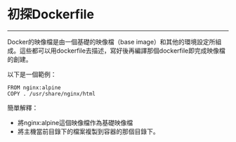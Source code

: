 # 初探Dockerfile

---

Docker的映像檔是由一個基礎的映像檔（base image）和其他的環境設定所組成。這些都可以用dockerfile去描述，寫好後再編譯那個dockerfile即完成映像檔的創建。

以下是一個範例：
```
FROM nginx:alpine
COPY . /usr/share/nginx/html
```
簡單解釋：
- 將nginx:alpine這個映像檔作為基礎映像檔
- 將主機當前目錄下的檔案複製到容器的那個目錄下。